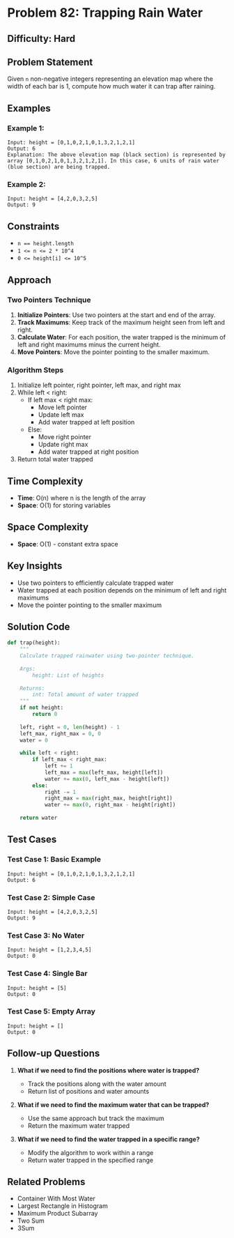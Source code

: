 # Problem 82: Trapping Rain Water

## Difficulty: Hard

## Problem Statement

Given `n` non-negative integers representing an elevation map where the width of each bar is 1, compute how much water it can trap after raining.

## Examples

### Example 1:
```
Input: height = [0,1,0,2,1,0,1,3,2,1,2,1]
Output: 6
Explanation: The above elevation map (black section) is represented by array [0,1,0,2,1,0,1,3,2,1,2,1]. In this case, 6 units of rain water (blue section) are being trapped.
```

### Example 2:
```
Input: height = [4,2,0,3,2,5]
Output: 9
```

## Constraints

- `n == height.length`
- `1 <= n <= 2 * 10^4`
- `0 <= height[i] <= 10^5`

## Approach

### Two Pointers Technique

1. **Initialize Pointers**: Use two pointers at the start and end of the array.
2. **Track Maximums**: Keep track of the maximum height seen from left and right.
3. **Calculate Water**: For each position, the water trapped is the minimum of left and right maximums minus the current height.
4. **Move Pointers**: Move the pointer pointing to the smaller maximum.

### Algorithm Steps

1. Initialize left pointer, right pointer, left max, and right max
2. While left < right:
   - If left max < right max:
     - Move left pointer
     - Update left max
     - Add water trapped at left position
   - Else:
     - Move right pointer
     - Update right max
     - Add water trapped at right position
3. Return total water trapped

## Time Complexity

- **Time**: O(n) where n is the length of the array
- **Space**: O(1) for storing variables

## Space Complexity

- **Space**: O(1) - constant extra space

## Key Insights

- Use two pointers to efficiently calculate trapped water
- Water trapped at each position depends on the minimum of left and right maximums
- Move the pointer pointing to the smaller maximum

## Solution Code

```python
def trap(height):
    """
    Calculate trapped rainwater using two-pointer technique.
    
    Args:
        height: List of heights
        
    Returns:
        int: Total amount of water trapped
    """
    if not height:
        return 0
    
    left, right = 0, len(height) - 1
    left_max, right_max = 0, 0
    water = 0
    
    while left < right:
        if left_max < right_max:
            left += 1
            left_max = max(left_max, height[left])
            water += max(0, left_max - height[left])
        else:
            right -= 1
            right_max = max(right_max, height[right])
            water += max(0, right_max - height[right])
    
    return water
```

## Test Cases

### Test Case 1: Basic Example
```
Input: height = [0,1,0,2,1,0,1,3,2,1,2,1]
Output: 6
```

### Test Case 2: Simple Case
```
Input: height = [4,2,0,3,2,5]
Output: 9
```

### Test Case 3: No Water
```
Input: height = [1,2,3,4,5]
Output: 0
```

### Test Case 4: Single Bar
```
Input: height = [5]
Output: 0
```

### Test Case 5: Empty Array
```
Input: height = []
Output: 0
```

## Follow-up Questions

1. **What if we need to find the positions where water is trapped?**
   - Track the positions along with the water amount
   - Return list of positions and water amounts

2. **What if we need to find the maximum water that can be trapped?**
   - Use the same approach but track the maximum
   - Return the maximum water trapped

3. **What if we need to find the water trapped in a specific range?**
   - Modify the algorithm to work within a range
   - Return water trapped in the specified range

## Related Problems

- Container With Most Water
- Largest Rectangle in Histogram
- Maximum Product Subarray
- Two Sum
- 3Sum
